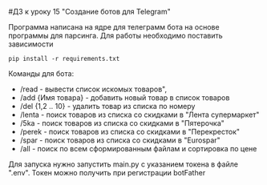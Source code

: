 #ДЗ к уроку 15 "Создание ботов для Telegram"

Программа написана на ядре для телеграмм бота на основе программы для парсинга. Для работы необходимо поставить зависимости

```
pip install -r requirements.txt

```
Команды для бота:

 - /read - вывести список искомых товаров",
 - /add {Имя товара} - добавить новый товар в список товаров
 - /del {1,2 .. 10} - удалить товар из списка по номеру
 - /lenta - поиск товаров из списка со скидками в "Лента супермаркет"
 - /5ka - поиск товаров из списка со скидками в "Пятерочка"
 - /perek - поиск товаров из списка со скидками в "Перекресток"
 - /spar - поиск товаров из списка со скидками в "Eurospar"
 - /all - поиск по всем сформированным файлам и сортировка по цене

Для запуска нужно запустить main.py с указанием токена в файле ".env". Токен можно получить при регистрации botFather
